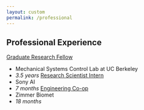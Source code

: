 ```yaml
---
layout: custom
permalink: /professional
---
```

## Professional Experience
[Graduate Research Fellow](./professional/msc.html)
- Mechanical Systems Control Lab at UC Berkeley
- _3.5 years_
[Research Scientist Intern](./professional/sony.html)
- Sony AI
- _7 months_
[Engineering Co-op](./professional/zimmerbiomet.html)
- Zimmer Biomet
- _18 months_
